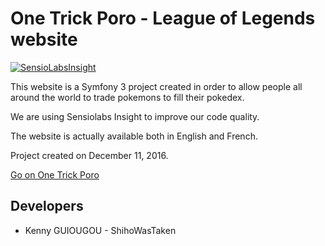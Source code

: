One Trick Poro - League of Legends website
==========

[![SensioLabsInsight](https://insight.sensiolabs.com/projects/bffd0741-786b-4a3c-808d-23ffc51b95a3/big.png)](https://insight.sensiolabs.com/projects/bffd0741-786b-4a3c-808d-23ffc51b95a3)

This website is a Symfony 3 project created in order to allow people all around the world to trade pokemons to fill their pokedex.

We are using Sensiolabs Insight to improve our code quality.

The website is actually available both in English and French.

Project created on December 11, 2016.

[Go on One Trick Poro](http://onetrickporo.com)

Developers
------
* Kenny GUIOUGOU  - ShihoWasTaken
